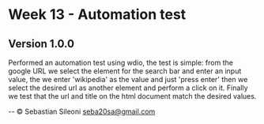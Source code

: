 # Week 13 - Automation test 

**Version 1.0.0**
--
Performed an automation test using wdio, the test is simple: from the google URL we select the element for the search bar and enter an input value, the we enter 'wikipedia' as the value and just 'press enter' then we select the desired url as another element and perform a click on it. Finally we test that the url and title on the html document match the desired values.

--
© Sebastian Sileoni seba20sa@gmail.com
